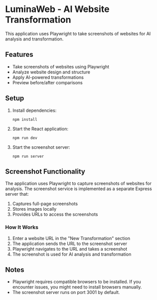 # LuminaWeb - AI Website Transformation

This application uses Playwright to take screenshots of websites for AI analysis and transformation.

## Features

- Take screenshots of websites using Playwright
- Analyze website design and structure
- Apply AI-powered transformations
- Preview before/after comparisons

## Setup

1. Install dependencies:
   ```
   npm install
   ```

2. Start the React application:
   ```
   npm run dev
   ```

3. Start the screenshot server:
   ```
   npm run server
   ```

## Screenshot Functionality

The application uses Playwright to capture screenshots of websites for analysis. The screenshot service is implemented as a separate Express server that:

1. Captures full-page screenshots
2. Stores images locally
3. Provides URLs to access the screenshots

### How It Works

1. Enter a website URL in the "New Transformation" section
2. The application sends the URL to the screenshot server
3. Playwright navigates to the URL and takes a screenshot
4. The screenshot is used for AI analysis and transformation

## Notes

- Playwright requires compatible browsers to be installed. If you encounter issues, you might need to install browsers manually.
- The screenshot server runs on port 3001 by default. 